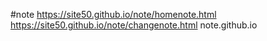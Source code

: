#note
https://site50.github.io/note/homenote.html
https://site50.github.io/note/changenote.html
note.github.io
